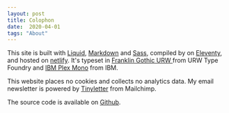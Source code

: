 ```yaml
---
layout: post
title: Colophon
date:  2020-04-01
tags: "About"
---
```


This site is built with [Liquid](https://shopify.github.io/liquid/), [Markdown](https://www.markdownguide.org/) and [Sass](https://sass-lang.com/), compiled by on [Eleventy](https://www.11ty.dev/), and hosted on [netlify](https://www.netlify.com/). It's typeset in [Franklin Gothic URW ](https://fonts.adobe.com/fonts/franklin-gothic-urw) from URW Type Foundry and [IBM Plex Mono](https://www.ibm.com/plex/specs/) from IBM.

This website places no cookies and collects no analytics data. My email newsletter is powered by [Tinyletter](https://tinyletter.com/maxakohler) from Mailchimp.

The source code is available on [Github](https://github.com/awesomephant/blog).